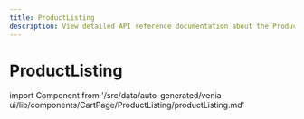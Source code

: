 ```yaml
---
title: ProductListing
description: View detailed API reference documentation about the ProductListing component in the Venia UI package of the PWA Studio framework.
---
```


# ProductListing

<!--
The reference doc content is generated automatically from the source code.
To update this section, update the doc blocks in the source code
-->

import Component from '/src/data/auto-generated/venia-ui/lib/components/CartPage/ProductListing/productListing.md'

<Component />
